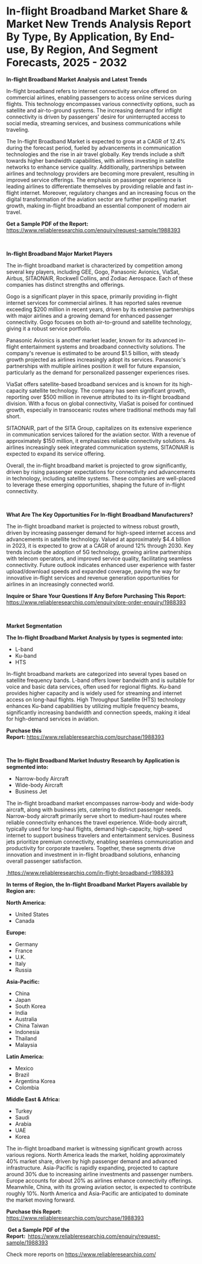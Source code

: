 <p><h1>In-flight Broadband Market Share & Market New Trends Analysis Report By Type, By Application, By End-use, By Region, And Segment Forecasts, 2025 - 2032</h1></p><p><strong>In-flight Broadband Market Analysis and Latest Trends</strong></p>
<p><p>In-flight broadband refers to internet connectivity service offered on commercial airlines, enabling passengers to access online services during flights. This technology encompasses various connectivity options, such as satellite and air-to-ground systems. The increasing demand for inflight connectivity is driven by passengers' desire for uninterrupted access to social media, streaming services, and business communications while traveling. </p><p>The In-flight Broadband Market is expected to grow at a CAGR of 12.4% during the forecast period, fueled by advancements in communication technologies and the rise in air travel globally. Key trends include a shift towards higher bandwidth capabilities, with airlines investing in satellite networks to enhance service quality. Additionally, partnerships between airlines and technology providers are becoming more prevalent, resulting in improved service offerings. The emphasis on passenger experience is leading airlines to differentiate themselves by providing reliable and fast in-flight internet. Moreover, regulatory changes and an increasing focus on the digital transformation of the aviation sector are further propelling market growth, making in-flight broadband an essential component of modern air travel.</p></p>
<p><strong>Get a Sample PDF of the Report:&nbsp;</strong> <a href="https://www.reliableresearchiq.com/enquiry/request-sample/1988393?utm_campaign=2455&utm_medium=2&utm_source=Github&utm_content=ia&utm_term=28032025&utm_id=in-flight-broadband">https://www.reliableresearchiq.com/enquiry/request-sample/1988393</a></p>
<p>&nbsp;</p>
<p><strong>In-flight Broadband Major Market Players</strong></p>
<p><p>The in-flight broadband market is characterized by competition among several key players, including GEE, Gogo, Panasonic Avionics, ViaSat, Airbus, SITAONAIR, Rockwell Collins, and Zodiac Aerospace. Each of these companies has distinct strengths and offerings.</p><p>Gogo is a significant player in this space, primarily providing in-flight internet services for commercial airlines. It has reported sales revenue exceeding $200 million in recent years, driven by its extensive partnerships with major airlines and a growing demand for enhanced passenger connectivity. Gogo focuses on both air-to-ground and satellite technology, giving it a robust service portfolio.</p><p>Panasonic Avionics is another market leader, known for its advanced in-flight entertainment systems and broadband connectivity solutions. The company's revenue is estimated to be around $1.5 billion, with steady growth projected as airlines increasingly adopt its services. Panasonic's partnerships with multiple airlines position it well for future expansion, particularly as the demand for personalized passenger experiences rises.</p><p>ViaSat offers satellite-based broadband services and is known for its high-capacity satellite technology. The company has seen significant growth, reporting over $500 million in revenue attributed to its in-flight broadband division. With a focus on global connectivity, ViaSat is poised for continued growth, especially in transoceanic routes where traditional methods may fall short.</p><p>SITAONAIR, part of the SITA Group, capitalizes on its extensive experience in communication services tailored for the aviation sector. With a revenue of approximately $150 million, it emphasizes reliable connectivity solutions. As airlines increasingly seek integrated communication systems, SITAONAIR is expected to expand its service offering.</p><p>Overall, the in-flight broadband market is projected to grow significantly, driven by rising passenger expectations for connectivity and advancements in technology, including satellite systems. These companies are well-placed to leverage these emerging opportunities, shaping the future of in-flight connectivity.</p></p>
<p>&nbsp;</p>
<p><strong>What Are The Key Opportunities For In-flight Broadband Manufacturers?</strong></p>
<p><p>The in-flight broadband market is projected to witness robust growth, driven by increasing passenger demand for high-speed internet access and advancements in satellite technology. Valued at approximately $4.4 billion in 2023, it is expected to grow at a CAGR of around 12% through 2030. Key trends include the adoption of 5G technology, growing airline partnerships with telecom operators, and improved service quality, facilitating seamless connectivity. Future outlook indicates enhanced user experience with faster upload/download speeds and expanded coverage, paving the way for innovative in-flight services and revenue generation opportunities for airlines in an increasingly connected world.</p></p>
<p><strong>Inquire or Share Your Questions If Any Before Purchasing This Report:</strong> <a href="https://www.reliableresearchiq.com/enquiry/pre-order-enquiry/1988393?utm_campaign=2455&utm_medium=2&utm_source=Github&utm_content=ia&utm_term=28032025&utm_id=in-flight-broadband">https://www.reliableresearchiq.com/enquiry/pre-order-enquiry/1988393</a></p>
<p>&nbsp;</p>
<p><strong>Market Segmentation</strong></p>
<p><strong>The In-flight Broadband Market Analysis by types is segmented into:</strong></p>
<p><ul><li>L-band</li><li>Ku-band</li><li>HTS</li></ul></p>
<p><p>In-flight broadband markets are categorized into several types based on satellite frequency bands. L-band offers lower bandwidth and is suitable for voice and basic data services, often used for regional flights. Ku-band provides higher capacity and is widely used for streaming and internet access on long-haul flights. High Throughput Satellite (HTS) technology enhances Ku-band capabilities by utilizing multiple frequency beams, significantly increasing bandwidth and connection speeds, making it ideal for high-demand services in aviation.</p></p>
<p><strong>Purchase this Report:&nbsp;</strong><a href="https://www.reliableresearchiq.com/purchase/1988393?utm_campaign=2455&utm_medium=2&utm_source=Github&utm_content=ia&utm_term=28032025&utm_id=in-flight-broadband">https://www.reliableresearchiq.com/purchase/1988393</a></p>
<p>&nbsp;</p>
<p><strong>The In-flight Broadband Market Industry Research by Application is segmented into:</strong></p>
<p><ul><li>Narrow-body Aircraft</li><li>Wide-body Aircraft</li><li>Business Jet</li></ul></p>
<p><p>The in-flight broadband market encompasses narrow-body and wide-body aircraft, along with business jets, catering to distinct passenger needs. Narrow-body aircraft primarily serve short to medium-haul routes where reliable connectivity enhances the travel experience. Wide-body aircraft, typically used for long-haul flights, demand high-capacity, high-speed internet to support business travelers and entertainment services. Business jets prioritize premium connectivity, enabling seamless communication and productivity for corporate travelers. Together, these segments drive innovation and investment in in-flight broadband solutions, enhancing overall passenger satisfaction.</p></p>
<p><a href="https://www.reliableresearchiq.com/in-flight-broadband-r1988393?utm_campaign=2455&utm_medium=2&utm_source=Github&utm_content=ia&utm_term=28032025&utm_id=in-flight-broadband">&nbsp;https://www.reliableresearchiq.com/in-flight-broadband-r1988393</a></p>
<p><strong>In terms of Region, the In-flight Broadband Market Players available by Region are:</strong></p>
<p>
    <p> <strong> North America: </strong>
        <ul>
            <li>United States</li>
            <li>Canada</li>
        </ul>
        </p> 
    <p> <strong> Europe: </strong>
        <ul>
            <li>Germany</li>
            <li>France</li>
            <li>U.K.</li>
            <li>Italy</li>
            <li>Russia</li>
        </ul>
        </p> 
    <p> <strong> Asia-Pacific: </strong>
        <ul>
            <li>China</li>
            <li>Japan</li>
            <li>South Korea</li>
            <li>India</li>
            <li>Australia</li>
            <li>China Taiwan</li>
            <li>Indonesia</li>
            <li>Thailand</li>
            <li>Malaysia</li>
        </ul>
        </p> 
    <p> <strong> Latin America: </strong>
        <ul>
            <li>Mexico</li>
            <li>Brazil</li>
            <li>Argentina Korea</li>
            <li>Colombia</li>
        </ul>
        </p> 
    <p> <strong> Middle East & Africa: </strong>
        <ul>
            <li>Turkey</li>
            <li>Saudi</li>
            <li>Arabia</li>
            <li>UAE</li>
            <li>Korea</li>
        </ul>
    </p>
    </p>
<p><p>The in-flight broadband market is witnessing significant growth across various regions. North America leads the market, holding approximately 40% market share, driven by high passenger demand and advanced infrastructure. Asia-Pacific is rapidly expanding, projected to capture around 30% due to increasing airline investments and passenger numbers. Europe accounts for about 20% as airlines enhance connectivity offerings. Meanwhile, China, with its growing aviation sector, is expected to contribute roughly 10%. North America and Asia-Pacific are anticipated to dominate the market moving forward.</p></p>
<p><strong>Purchase this Report: </strong><a href="https://www.reliableresearchiq.com/purchase/1988393?utm_campaign=2455&utm_medium=2&utm_source=Github&utm_content=ia&utm_term=28032025&utm_id=in-flight-broadband">https://www.reliableresearchiq.com/purchase/1988393</a></p>
<p>&nbsp;<strong>Get a Sample PDF of the Report:&nbsp;&nbsp;</strong><a href="https://www.reliableresearchiq.com/enquiry/request-sample/1988393?utm_campaign=2455&utm_medium=2&utm_source=Github&utm_content=ia&utm_term=28032025&utm_id=in-flight-broadband">https://www.reliableresearchiq.com/enquiry/request-sample/1988393</a></p>
<p><strong></strong></p>
<p>Check more reports on <a href="https://www.reliableresearchiq.com/?utm_campaign=2455&utm_medium=2&utm_source=Github&utm_content=ia&utm_term=28032025&utm_id=in-flight-broadband">https://www.reliableresearchiq.com/</a></p>